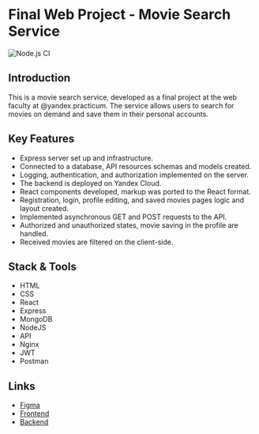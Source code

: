 # Final Web Project - Movie Search Service
![Node.js CI](https://github.com/Pavel/MovieSearchService/actions/workflows/node.js.yml/badge.svg)

## Introduction
This is a movie search service, developed as a final project at the web faculty at @yandex.practicum. The service allows users to search for movies on demand and save them in their personal accounts.

## Key Features
- Express server set up and infrastructure.
- Connected to a database, API resources schemas and models created.
- Logging, authentication, and authorization implemented on the server.
- The backend is deployed on Yandex Cloud.
- React components developed, markup was ported to the React format.
- Registration, login, profile editing, and saved movies pages logic and layout created.
- Implemented asynchronous GET and POST requests to the API.
- Authorized and unauthorized states, movie saving in the profile are handled.
- Received movies are filtered on the client-side.

## Stack & Tools
- HTML
- CSS
- React
- Express
- MongoDB
- NodeJS
- API
- Nginx
- JWT
- Postman

## Links
- [Figma](https://drive.google.com/drive/folders/1RB82jIz21ZqpxKsrmKUMma9A-W6MTqNf?usp=sharing)
- [Frontend](https://pavel.nomoredomains.monster/)
- [Backend](https://api.pavel.nomoredomains.monster/)